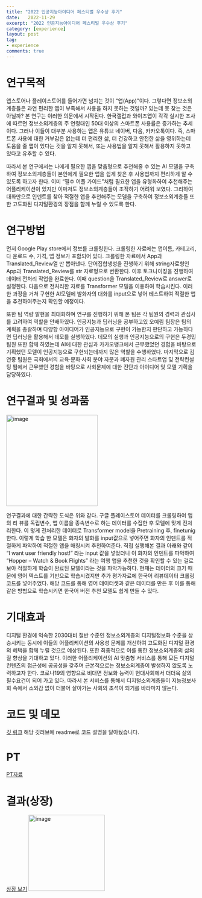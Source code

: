 ```yaml
---
title: "2022 인공지능아이디어 페스티벌 우수상 후기"
date:   2022-11-29
excerpt: "2022 인공지능아이디어 페스티벌 우수상 후기"
category: [experience]
layout: post
tag:
- experience
comments: true
--- 
```


# 연구목적
  앱스토어나 플레이스토어를 들어가면 넘치는 것이 “앱(App)”이다. 그렇다면 정보소외계층들은
과연 편리한 앱이 부족해서 사용을 하지 못하는 것일까? 있는데 못 찾는 것은 아닐까? 본 연구는
이러한 의문에서 시작된다. 한국갤럽과 와이즈앱이 각각 실시한 조사에 따르면 정보소외계층의 주
연령대인 50대 이상의 스마트폰 사용률은 증가하는 추세이다. 그러나 이들이 대부분 사용하는 앱은
유튜브 네이버, 다음, 카카오톡이다. 즉, 스마트폰 사용에 대한 거부감은 없는데 더 편리한 삶, 더
건강하고 안전한 삶을 영위하는데 도움을 줄 앱이 있다는 것을 알지 못해서, 또는 사용법을 알지
못해서 활용하지 못하고 있다고 유추할 수 있다. 

  따라서 본 연구에서는 나에게 필요한 앱을 맞춤형으로 추천해줄 수 있는 AI 모델을 구축하여
정보소외계층들이 본인에게 필요한 앱을 쉽게 찾은 후 사용법까지 편리하게 알 수 있도록 하고자
한다. 이미 “필수 어플 가이드”처럼 필요한 앱을 유형화하여 추천해주는 어플리케이션이 있지만
이마저도 정보소외계층들이 조작하기 어려워 보였다. 그리하여 대화만으로 인덴트를 찾아 적절한
앱을 추천해주는 모델을 구축하여 정보소외계층들 또한 고도화된 디지털환경의 장점을 함께 누릴
수 있도록 한다.

# 연구방법
  먼저 Google Play store에서 정보를 크롤링한다. 크롤링한 자료에는 앱이름, 카테고리, 다
운로드 수, 가격, 앱 정보가 포함되어 있다. 크롤링한 자료에서 App과 Translated_Review열
만 뽑아낸다. 단어집합생성을 진행하기 위해 string자료형인 App과 Translated_Review를 str
자료형으로 변환한다. 이후 토크나이징을 진행하여 데이터 전처리 작업을 완료한다. 이때
question을 Translated_Review로 answer로 설정한다. 다음으로 전처리한 자료를
Transformer 모델을 이용하여 학습시킨다. 이러한 과정을 거쳐 구현한 AI모델에 발화자의
대화를 input으로 넣어 테스트하여 적절한 앱을 추천하여주는지 확인할 예정이다.    

  또한 팀 역량 발현을 최대화하며 연구를 진행하기 위해 본 팀은 각 팀원의 경력과
관심사를 고려하여 역할을 안배하였다. 인공지능과 딥러닝을 공부하고있 오예림 팀장은 팀의 계획을
총괄하며 다양항 아이디어가 인공지능으로 구현이 가능한지 판단하고 가능하다면 딥러닝을
활용해서 데모를 실행하였다. 데모의 실행과 인공지능으로의 구현은 두경민 팀원 또한 함께
하였는데 AI에 대한 관심과 카카오뱅크에서 근무했었던 경험을 바탕으로 기획했던 모델이
인공지능으로 구현되는데까지 많은 역할을 수행하였다. 마지막으로 김연중 팀원은 국회에서의
교육·문화·사회 분야 자문과 폐자원 관리 스타트업 및 전략컨설팅 펌에서 근무했던 경험을
바탕으로 사회문제에 대한 진단과 아이디어 및 모델 기획을 담당하였다.



# 연구결과 및 성과품
<img width="242" alt="image" src="https://user-images.githubusercontent.com/76824611/209916033-1946e4cd-89dd-4d5c-be59-db77ccc42ac9.png">

연구결과에 대한 간략한 도식은 위와 같다. 구글 플레이스토어 데이터를 크롤링하여 앱의 리
뷰를 독립변수, 앱 이름을 종속변수로 하는 데이터를 수집한 후 모델에 맞게 전처리한다. 이
렇게 전처리한 데이터로 Transformer model을 Pretraining 후, finetunig한다. 이렇게 학습
한 모델은 화자의 발화를 input값으로 넣어주면 화자의 인덴트를 적절하게 파악하여 적절한
앱을 매칭시켜 추천하여준다. 직접 실행해본 결과 아래와 같이 “I want user friendly host!”
라는 input 값을 넣었더니 이 화자의 인덴트를 파악하여 “Hopper – Watch & Book Flights”
라는 여행 앱을 추천한 것을 확인할 수 있는 걸로 보아 적절하게 학습이 완료된 모델이라는
것을 파악가능하다. 현재는 데이터의 크기 때문에 영어 텍스트를 기반으로 학습시켰지만 추가
평가자료에 한국어 리뷰데이터 크롤링 코드를 넣어주었다. 해당 코드를 통해 영어 데이터셋과
같은 데이터를 만든 후 이를 통해 같은 방법으로 학습시키면 한국어 버전 추천 모델도 쉽게
만들 수 있다.


# 기대효과
디지털 환경에 익숙한 2030대비 절반 수준인 정보소외계층의 디지털정보화 수준을
상승시키는 동시에 이들의 어플리케이션의 사용성 문제를 개선하여 고도화된 디지털 환경의
혜택을 함께 누릴 것으로 예상된다. 또한 최종적으로 이를 통한 정보소외계층의 삶의 질 향상을
기대하고 있다.
이러한 어플리케이션의 AI 맞춤형 서비스를 통해 모든 디지털 컨텐츠의 접근성에 공공성을
갖추며 근본적으로는 정보소외계층이 발생하지 않도록 노력하고자 한다. 코로나19의 영향으로
비대면 정보화 능력이 현대사회에서 더더욱 삶의 필수요건이 되어 가고 있다. 따라서 본
서비스를 통해서 디지털소외계층들이 지능정보사회 속에서 소외감 없이 더불어 살아가는 사회의
초석이 되기를 바라마지 않는다.


# 코드 및 데모
[깃 링크](https://github.com/yerimoh/AI-Festival)
해당 깃러브에 readme로 코드 설명을 달아뒀습니다.


# PT
[PT자료](https://drive.google.com/file/d/1-5q8Lss9AoJluzmujbGhuNZMhi7mYIQV/view?usp=sharing)

# 결과(상장)
[상장 보기](https://drive.google.com/file/d/116BEoHbYy_g-202lq8wuf8szMe_CXY3M/view?usp=sharing)
<img width="202" alt="image" src="https://user-images.githubusercontent.com/76824611/209925014-2a8a8351-a7ce-469e-8e40-6250f9312d9a.png">

